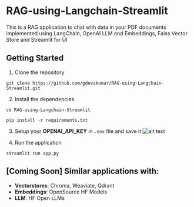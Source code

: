 # RAG-using-Langchain-Streamlit
This is a RAG application to chat with data in your PDF documents implemented using LangChain, OpenAI LLM and Embeddings, Faiss Vector Store and Streamlit for UI

## Getting Started
1. Clone the repository
```
git clone https://github.com/gdevakumar/RAG-using-Langchain-Streamlit.git
```

2. Install the dependencies
```
cd RAG-using-Langchain-Streamlit
```
```
pip install -r requirements.txt
```

3. Setup your **OPENAI_API_KEY** in `.env` file and save it
![alt text](image.png)

4. Run the application
```
streamlit run app.py
```

## [Coming Soon] Similar applications with:
- **Vectorstores**: Chroma, Weaviate, Qdrant
- **Embeddings**: OpenSource HF Models
- **LLM**: HF Open LLMs
